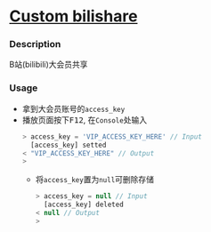 # [Custom bilishare](https://github.com/invobzvr/invotoys.js/tree/main/bilishare)

### Description
B站(bilibili)大会员共享

### Usage
- 拿到大会员账号的`access_key`
- 播放页面按下<kbd>F12</kbd>, 在`Console`处输入
    ```js
    > access_key = 'VIP_ACCESS_KEY_HERE' // Input
      [access_key] setted
    < "VIP_ACCESS_KEY_HERE" // Output
    >
    ```
    - 将`access_key`置为`null`可删除存储
        ```js
        > access_key = null // Input
          [access_key] deleted
        < null // Output
        >
        ```
